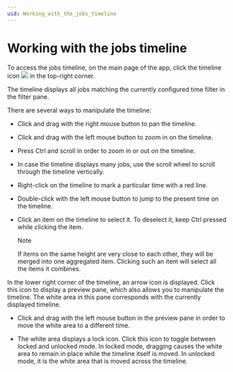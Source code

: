 ```yaml
---
uid: Working_with_the_jobs_timeline
---
```


# Working with the jobs timeline

To access the jobs timeline, on the main page of the app, click the timeline icon ![](~/dataminer/images/JobsX_timeline00102.png) in the top-right corner.

The timeline displays all jobs matching the currently configured time filter in the filter pane.

There are several ways to manipulate the timeline:

- Click and drag with the right mouse button to pan the timeline.

- Click and drag with the left mouse button to zoom in on the timeline.

- Press Ctrl and scroll in order to zoom in or out on the timeline.

- In case the timeline displays many jobs, use the scroll wheel to scroll through the timeline vertically.

- Right-click on the timeline to mark a particular time with a red line.

- Double-click with the left mouse button to jump to the present time on the timeline.

- Click an item on the timeline to select it. To deselect it, keep Ctrl pressed while clicking the item.

    > [!NOTE]
    > If items on the same height are very close to each other, they will be merged into one aggregated item. Clicking such an item will select all the items it combines.

In the lower right corner of the timeline, an arrow icon is displayed. Click this icon to display a preview pane, which also allows you to manipulate the timeline. The white area in this pane corresponds with the currently displayed timeline.

- Click and drag with the left mouse button in the preview pane in order to move the white area to a different time.

- The white area displays a lock icon. Click this icon to toggle between locked and unlocked mode. In locked mode, dragging causes the white area to remain in place while the timeline itself is moved. In unlocked mode, it is the white area that is moved across the timeline.
